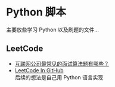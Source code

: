 # Python 脚本

主要放些学习 Python 以及刷题的文件...

## LeetCode
- [互联网公司最常见的面试算法题有哪些？](https://www.zhihu.com/question/24964987/answer/586425979)
- [LeetCode In GitHub](https://github.com/azl397985856/leetcode)  
后续的想法是自己用 Python 语言实现